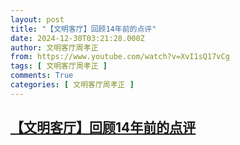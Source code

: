 ```yaml
---
layout: post
title: "【文明客厅】回顾14年前的点评"
date: 2024-12-30T03:21:28.000Z
author: 文明客厅周孝正
from: https://www.youtube.com/watch?v=XvI1sQ17vCg
tags: [ 文明客厅周孝正 ]
comments: True
categories: [ 文明客厅周孝正 ]
---
```

<!--1735528888000-->
[【文明客厅】回顾14年前的点评](https://www.youtube.com/watch?v=XvI1sQ17vCg)
------

<div>

</div>
